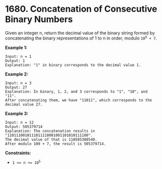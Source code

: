 # 1680. Concatenation of Consecutive Binary Numbers

Given an integer n, return the decimal value of the binary string formed by concatenating the binary representations of 1 to n in order, modulo <code>10<sup>9</sup> + 7</code>.

**Example 1:**

```
Input: n = 1
Output: 1
Explanation: "1" in binary corresponds to the decimal value 1.
```

**Example 2:**

```
Input: n = 3
Output: 27
Explanation: In binary, 1, 2, and 3 corresponds to "1", "10", and "11".
After concatenating them, we have "11011", which corresponds to the decimal value 27.
```

**Example 3:**

```
Input: n = 12
Output: 505379714
Explanation: The concatenation results in "1101110010111011110001001101010111100".
The decimal value of that is 118505380540.
After modulo 109 + 7, the result is 505379714.
```

**Constraints:**

- <code>1 <= n <= 10<sup>5</sup></code>

